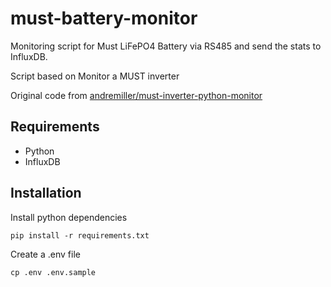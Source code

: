 # must-battery-monitor
Monitoring script for Must LiFePO4 Battery via RS485 and send the stats to InfluxDB.

Script based on Monitor a MUST inverter


Original code from [andremiller/must-inverter-python-monitor](https://github.com/andremiller/must-inverter-python-monitor)

## Requirements

- Python
- InfluxDB

## Installation

Install python dependencies

```
pip install -r requirements.txt
```

Create a .env file

```
cp .env .env.sample
```
